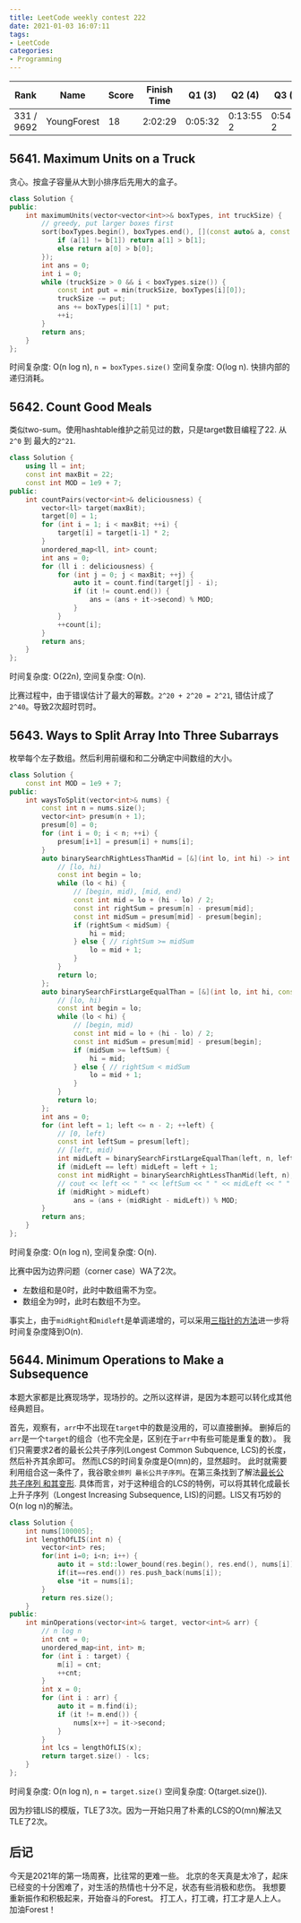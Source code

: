 ```yaml
---
title: LeetCode weekly contest 222
date: 2021-01-03 16:07:11
tags:
- LeetCode
categories:
- Programming
---
```


| Rank |	Name |	Score |	Finish Time | 	Q1 (3) |	Q2 (4) |	Q3 (5) |	Q4 (6)|
|--|--|--|--|--|--|--|--|
| 331 / 9692 | YoungForest | 18 | 2:02:29 | 0:05:32	 | 0:13:55  2 | 0:54:53  2 | 1:17:29  5 |

## 5641. Maximum Units on a Truck

贪心。按盒子容量从大到小排序后先用大的盒子。

```cpp
class Solution {
public:
    int maximumUnits(vector<vector<int>>& boxTypes, int truckSize) {
        // greedy, put larger boxes first
        sort(boxTypes.begin(), boxTypes.end(), [](const auto& a, const auto& b) -> bool {
            if (a[1] != b[1]) return a[1] > b[1];
            else return a[0] > b[0];
        });
        int ans = 0;
        int i = 0;
        while (truckSize > 0 && i < boxTypes.size()) {
            const int put = min(truckSize, boxTypes[i][0]);
            truckSize -= put;
            ans += boxTypes[i][1] * put;
            ++i;
        }
        return ans;
    }
};
```

时间复杂度: O(n log n), `n = boxTypes.size()`
空间复杂度: O(log n). 快排内部的递归消耗。

## 5642. Count Good Meals

类似two-sum。使用hashtable维护之前见过的数，只是target数目编程了22.
从`2^0` 到 最大的`2^21`.

```cpp
class Solution {
    using ll = int;
    const int maxBit = 22;
    const int MOD = 1e9 + 7;
public:
    int countPairs(vector<int>& deliciousness) {
        vector<ll> target(maxBit);
        target[0] = 1;
        for (int i = 1; i < maxBit; ++i) {
            target[i] = target[i-1] * 2;
        }
        unordered_map<ll, int> count;
        int ans = 0;
        for (ll i : deliciousness) {
            for (int j = 0; j < maxBit; ++j) {
                auto it = count.find(target[j] - i);
                if (it != count.end()) {
                    ans = (ans + it->second) % MOD;
                }
            }
            ++count[i];
        }
        return ans;
    }
};
```

时间复杂度: O(22n),
空间复杂度: O(n).

比赛过程中，由于错误估计了最大的幂数。`2^20 + 2^20 = 2^21`, 错估计成了`2^40`。导致2次超时罚时。

## 5643. Ways to Split Array Into Three Subarrays

枚举每个左子数组。然后利用前缀和和二分确定中间数组的大小。

```cpp
class Solution {
    const int MOD = 1e9 + 7;
public:
    int waysToSplit(vector<int>& nums) {
        const int n = nums.size();
        vector<int> presum(n + 1);
        presum[0] = 0;
        for (int i = 0; i < n; ++i) {
            presum[i+1] = presum[i] + nums[i];
        }
        auto binarySearchRightLessThanMid = [&](int lo, int hi) -> int {
            // [lo, hi)
            const int begin = lo;
            while (lo < hi) {
                // [begin, mid), [mid, end)
                const int mid = lo + (hi - lo) / 2;
                const int rightSum = presum[n] - presum[mid];
                const int midSum = presum[mid] - presum[begin];
                if (rightSum < midSum) {
                    hi = mid;
                } else { // rightSum >= midSum
                    lo = mid + 1;
                }
            }
            return lo;
        };
        auto binarySearchFirstLargeEqualThan = [&](int lo, int hi, const int leftSum) -> int {
            // [lo, hi)
            const int begin = lo;
            while (lo < hi) {
                // [begin, mid)
                const int mid = lo + (hi - lo) / 2;
                const int midSum = presum[mid] - presum[begin];
                if (midSum >= leftSum) {
                    hi = mid;
                } else { // rightSum < midSum
                    lo = mid + 1;
                }
            }
            return lo;
        };
        int ans = 0;
        for (int left = 1; left <= n - 2; ++left) {
            // [0, left)
            const int leftSum = presum[left];
            // [left, mid)
            int midLeft = binarySearchFirstLargeEqualThan(left, n, leftSum);
            if (midLeft == left) midLeft = left + 1;
            const int midRight = binarySearchRightLessThanMid(left, n);
            // cout << left << " " << leftSum << " " << midLeft << " " << midRight << endl;
            if (midRight > midLeft)
                ans = (ans + (midRight - midLeft)) % MOD;
        }
        return ans;
    }
};
```

时间复杂度: O(n log n),
空间复杂度: O(n).

比赛中因为边界问题（corner case）WA了2次。
- 左数组和是0时，此时中数组需不为空。
- 数组全为9时，此时右数组不为空。

事实上，由于`midRight`和`midleft`是单调递增的，可以采用[三指针的方法](https://leetcode-cn.com/problems/ways-to-split-array-into-three-subarrays/solution/cong-shuang-zhi-zhen-dao-san-zhi-zhen-by-klrb/)进一步将时间复杂度降到O(n).

## 5644. Minimum Operations to Make a Subsequence

本题大家都是比赛现场学，现场抄的。之所以这样讲，是因为本题可以转化成其他经典题目。

首先，观察有，`arr`中不出现在`target`中的数是没用的，可以直接删掉。
删掉后的`arr`是一个`target`的组合（也不完全是，区别在于`arr`中有些可能是重复的数）。
我们只需要求2者的最长公共子序列(Longest Common Subquence, LCS)的长度，然后补齐其余即可。
然而LCS的时间复杂度是O(mn)的，显然超时。
此时就需要利用组合这一条件了，我谷歌`全排列 最长公共子序列`。在第三条找到了解法[最长公共子序列 和其变形](https://www.cnblogs.com/Jackpei/p/10356999.html).
具体而言，对于这种组合的LCS的特例，可以将其转化成最长上升子序列（Longest Increasing Subsequence, LIS)的问题。LIS又有巧妙的O(n log n)的解法。


```cpp
class Solution {
    int nums[100005];
    int lengthOfLIS(int n) {
        vector<int> res;
        for(int i=0; i<n; i++) {
            auto it = std::lower_bound(res.begin(), res.end(), nums[i]);
            if(it==res.end()) res.push_back(nums[i]);
            else *it = nums[i];
        }
        return res.size();
    }
public:
    int minOperations(vector<int>& target, vector<int>& arr) {
        // n log n
        int cnt = 0;
        unordered_map<int, int> m;
        for (int i : target) {
            m[i] = cnt;
            ++cnt;
        }
        int x = 0;
        for (int i : arr) {
            auto it = m.find(i);
            if (it != m.end()) {
                nums[x++] = it->second;
            }
        }
        int lcs = lengthOfLIS(x);
        return target.size() - lcs;
    }
};
```

时间复杂度: O(n log n), `n = target.size()`
空间复杂度: O(target.size()).

因为抄错LIS的模版，TLE了3次。因为一开始只用了朴素的LCS的O(mn)解法又TLE了2次。

## 后记

今天是2021年的第一场周赛，比往常的更难一些。
北京的冬天真是太冷了，起床已经变的十分困难了，对生活的热情也十分不足，状态有些消极和悲伤。
我想要重新振作和积极起来，开始奋斗的Forest。
打工人，打工魂，打工才是人上人。
加油Forest！